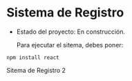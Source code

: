 <h1> Sistema de Registro</h1>

- Estado del proyecto: En construcción.

  Para ejecutar el sitema, debes poner:

```npm install react```

Sitema de Registro 2
